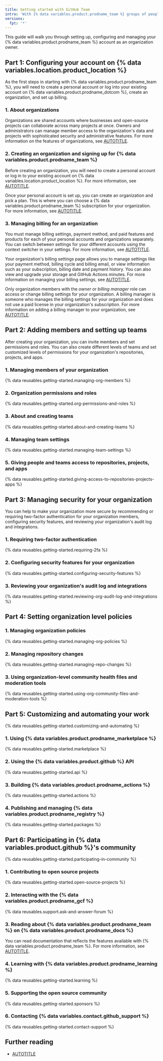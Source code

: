 ```yaml
---
title: Getting started with GitHub Team
intro: 'With {% data variables.product.prodname_team %} groups of people can collaborate across many projects at the same time in an organization account.'
versions:
  fpt: '*'
---
```


This guide will walk you through setting up, configuring and managing your {% data variables.product.prodname_team %} account as an organization owner.

## Part 1: Configuring your account on {% data variables.location.product_location %}

As the first steps in starting with {% data variables.product.prodname_team %}, you will need to create a personal account or log into your existing account on {% data variables.product.prodname_dotcom %}, create an organization, and set up billing.

### 1. About organizations

Organizations are shared accounts where businesses and open-source projects can collaborate across many projects at once. Owners and administrators can manage member access to the organization's data and projects with sophisticated security and administrative features. For more information on the features of organizations, see [AUTOTITLE](/organizations/collaborating-with-groups-in-organizations/about-organizations#terms-of-service-and-data-protection-for-organizations).

### 2. Creating an organization and signing up for {% data variables.product.prodname_team %}

Before creating an organization, you will need to create a personal account or log in to your existing account on {% data variables.location.product_location %}. For more information, see [AUTOTITLE](/get-started/start-your-journey/creating-an-account-on-github).

Once your personal account is set up, you can create an organization and pick a plan. This is where you can choose a {% data variables.product.prodname_team %} subscription for your organization. For more information, see [AUTOTITLE](/organizations/collaborating-with-groups-in-organizations/creating-a-new-organization-from-scratch).

### 3. Managing billing for an organization

You must manage billing settings, payment method, and paid features and products for each of your personal accounts and organizations separately. You can switch between settings for your different accounts using the context switcher in your settings. For more information, see [AUTOTITLE](/billing/managing-your-billing/about-billing-on-github#switching-between-settings-for-your-different-accounts).

Your organization's billing settings page allows you to manage settings like your payment method, billing cycle and billing email, or view information such as your subscription, billing date and payment history. You can also view and upgrade your storage and GitHub Actions minutes. For more information on managing your billing settings, see [AUTOTITLE](/billing/managing-your-billing).

Only organization members with the _owner_ or _billing manager_ role can access or change billing settings for your organization. A billing manager is someone who manages the billing settings for your organization and does not use a paid license in your organization's subscription. For more information on adding a billing manager to your organization, see [AUTOTITLE](/organizations/managing-peoples-access-to-your-organization-with-roles/adding-a-billing-manager-to-your-organization).

## Part 2: Adding members and setting up teams

After creating your organization, you can invite members and set permissions and roles. You can also create different levels of teams and set customized levels of permissions for your organization's repositories, projects, and apps.

### 1. Managing members of your organization

{% data reusables.getting-started.managing-org-members %}

### 2. Organization permissions and roles

{% data reusables.getting-started.org-permissions-and-roles %}

### 3. About and creating teams

{% data reusables.getting-started.about-and-creating-teams %}

### 4. Managing team settings

{% data reusables.getting-started.managing-team-settings %}

### 5. Giving people and teams access to repositories, projects, and apps

{% data reusables.getting-started.giving-access-to-repositories-projects-apps %}

## Part 3: Managing security for your organization

You can help to make your organization more secure by recommending or requiring two-factor authentication for your organization members, configuring security features, and reviewing your organization's audit log and integrations.

### 1. Requiring two-factor authentication

{% data reusables.getting-started.requiring-2fa %}

### 2. Configuring security features for your organization

{% data reusables.getting-started.configuring-security-features %}

### 3. Reviewing your organization's audit log and integrations

{% data reusables.getting-started.reviewing-org-audit-log-and-integrations %}

## Part 4: Setting organization level policies

### 1. Managing organization policies

{% data reusables.getting-started.managing-org-policies %}

### 2. Managing repository changes

{% data reusables.getting-started.managing-repo-changes %}

### 3. Using organization-level community health files and moderation tools

{% data reusables.getting-started.using-org-community-files-and-moderation-tools %}

## Part 5: Customizing and automating your work

{% data reusables.getting-started.customizing-and-automating %}

### 1. Using {% data variables.product.prodname_marketplace %}

{% data reusables.getting-started.marketplace %}

### 2. Using the {% data variables.product.github %} API

{% data reusables.getting-started.api %}

### 3. Building {% data variables.product.prodname_actions %}

{% data reusables.getting-started.actions %}

### 4. Publishing and managing {% data variables.product.prodname_registry %}

{% data reusables.getting-started.packages %}

## Part 6: Participating in {% data variables.product.github %}'s community

{% data reusables.getting-started.participating-in-community %}

### 1. Contributing to open source projects

{% data reusables.getting-started.open-source-projects %}

### 2. Interacting with the {% data variables.product.prodname_gcf %}

{% data reusables.support.ask-and-answer-forum %}

### 3. Reading about {% data variables.product.prodname_team %} on {% data variables.product.prodname_docs %}

You can read documentation that reflects the features available with {% data variables.product.prodname_team %}. For more information, see [AUTOTITLE](/get-started/using-github-docs/about-versions-of-github-docs).

### 4. Learning with {% data variables.product.prodname_learning %}

{% data reusables.getting-started.learning %}

### 5. Supporting the open source community

{% data reusables.getting-started.sponsors %}

### 6. Contacting {% data variables.contact.github_support %}

{% data reusables.getting-started.contact-support %}

## Further reading

* [AUTOTITLE](/get-started/onboarding/getting-started-with-your-github-account)
